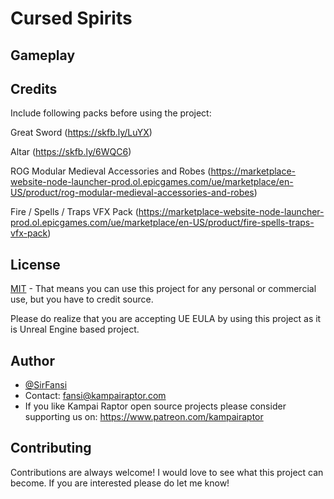 # Cursed Spirits


## Gameplay



## Credits 
Include following packs before using the project:

Great Sword
(https://skfb.ly/LuYX)

Altar
(https://skfb.ly/6WQC6) 

ROG Modular Medieval Accessories and Robes
(https://marketplace-website-node-launcher-prod.ol.epicgames.com/ue/marketplace/en-US/product/rog-modular-medieval-accessories-and-robes)

Fire / Spells / Traps VFX Pack
(https://marketplace-website-node-launcher-prod.ol.epicgames.com/ue/marketplace/en-US/product/fire-spells-traps-vfx-pack)

## License

[MIT](https://choosealicense.com/licenses/mit/)
    - That means you can use this project for any personal or commercial use, but you have to credit source.

Please do realize that you are accepting UE EULA by using this project as it is Unreal Engine based project.


## Author

- [@SirFansi](https://github.com/Fansi129)
- Contact: fansi@kampairaptor.com
- If you like Kampai Raptor open source projects please consider supporting us on: https://www.patreon.com/kampairaptor

## Contributing

Contributions are always welcome! I would love to see what this project can become.
If you are interested please do let me know!
